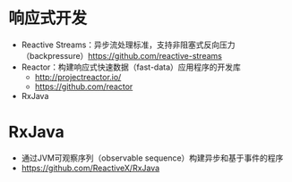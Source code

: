 # 响应式开发

- Reactive Streams：异步流处理标准，支持非阻塞式反向压力（backpressure）https://github.com/reactive-streams
- Reactor：构建响应式快速数据（fast-data）应用程序的开发库
    - http://projectreactor.io/
    - https://github.com/reactor
- RxJava

# RxJava

- 通过JVM可观察序列（observable sequence）构建异步和基于事件的程序
- https://github.com/ReactiveX/RxJava